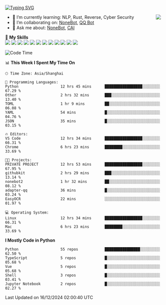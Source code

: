 [![Typing SVG](https://readme-typing-svg.herokuapp.com?size=25&duration=2500&color=8C43EA&vCenter=true&width=200&height=40&lines=Hi+there+%F0%9F%91%8B%F0%9F%8F%BB;I'm+yanyongyu)](https://git.io/typing-svg)

<a href="#">
  <img align="right" src="https://github-readme-stats.vercel.app/api?username=yanyongyu&count_private=true&show_icons=true&bg_color=15,f2f7fd,E0EAFC" />
</a>

- 🌱 I’m currently learning: NLP, Rust, Reverse, Cyber Security
- 👯 I’m collaborating on: [NoneBot](https://github.com/nonebot), [QQ Bot](https://github.com/Mrs4s/go-cqhttp)
- 💬 Ask me about: [NoneBot](https://github.com/nonebot), [CAI](https://github.com/cscs181/CAI)

🌟 **My Skills**  
![](https://img.shields.io/badge/-Python-3e74a2?style=flat-square&logo=Python&logoColor=fff)
![](https://img.shields.io/badge/-TypeScript-3178C6?style=flat-square&logo=TypeScript&logoColor=fff)
![](https://img.shields.io/badge/-Vue-4fc08d?style=flat-square&logo=Vue.js&logoColor=fff)
![](https://img.shields.io/badge/-React-2d98ce?style=flat-square&logo=React&logoColor=fff)
![](https://img.shields.io/badge/-FastAPI-009688?style=flat-square&logo=FastAPI&logoColor=fff)
![](https://img.shields.io/badge/-Linux-000000?style=flat-square&logo=Linux&logoColor=fff)
![](https://img.shields.io/badge/-Docker-2496ED?style=flat-square&logo=Docker&logoColor=fff)
![](https://img.shields.io/badge/-Kubernetes-326CE5?style=flat-square&logo=Kubernetes&logoColor=fff)
![](https://img.shields.io/badge/-GitHub%20Actions-2088FF?style=flat-square&logo=GitHubActions&logoColor=fff)
![](https://img.shields.io/badge/-PostgreSQL-4169E1?style=flat-square&logo=PostgreSQL&logoColor=fff)
![](https://img.shields.io/badge/-Redis-DC382D?style=flat-square&logo=Redis&logoColor=fff)
![](https://img.shields.io/badge/-MongoDB-47A248?style=flat-square&logo=MongoDB&logoColor=fff)

<!--START_SECTION:waka-->
![Code Time](http://img.shields.io/badge/Code%20Time-7%2C011%20hrs%2016%20mins-blue)

📊 **This Week I Spent My Time On** 

```text
🕑︎ Time Zone: Asia/Shanghai

💬 Programming Languages: 
Python                   12 hrs 45 mins      █████████████████░░░░░░░░   67.29 % 
Other                    2 hrs 32 mins       ███░░░░░░░░░░░░░░░░░░░░░░   13.40 % 
TOML                     1 hr 9 mins         ██░░░░░░░░░░░░░░░░░░░░░░░   06.08 % 
YAML                     54 mins             █░░░░░░░░░░░░░░░░░░░░░░░░   04.76 % 
JSON                     35 mins             █░░░░░░░░░░░░░░░░░░░░░░░░   03.15 % 

🔥 Editors: 
VS Code                  12 hrs 34 mins      █████████████████░░░░░░░░   66.31 % 
Chrome                   6 hrs 23 mins       ████████░░░░░░░░░░░░░░░░░   33.69 % 

🐱‍💻 Projects: 
PRIVATE PROJECT          12 hrs 53 mins      █████████████████░░░░░░░░   67.95 % 
githubkit                2 hrs 29 mins       ███░░░░░░░░░░░░░░░░░░░░░░   13.14 % 
nonebot2                 1 hr 32 mins        ██░░░░░░░░░░░░░░░░░░░░░░░   08.12 % 
adapter-qq               36 mins             █░░░░░░░░░░░░░░░░░░░░░░░░   03.24 % 
EasyOCR                  22 mins             ░░░░░░░░░░░░░░░░░░░░░░░░░   01.97 % 

💻 Operating System: 
Linux                    12 hrs 34 mins      █████████████████░░░░░░░░   66.31 % 
Mac                      6 hrs 23 mins       ████████░░░░░░░░░░░░░░░░░   33.69 % 
```

**I Mostly Code in Python** 

```text
Python                   55 repos            ████████████████░░░░░░░░░   62.50 % 
TypeScript               5 repos             █░░░░░░░░░░░░░░░░░░░░░░░░   05.68 % 
Vue                      5 repos             █░░░░░░░░░░░░░░░░░░░░░░░░   05.68 % 
Shell                    3 repos             █░░░░░░░░░░░░░░░░░░░░░░░░   03.41 % 
Jupyter Notebook         2 repos             █░░░░░░░░░░░░░░░░░░░░░░░░   02.27 % 
```




 Last Updated on 16/12/2024 02:00:40 UTC
<!--END_SECTION:waka-->
